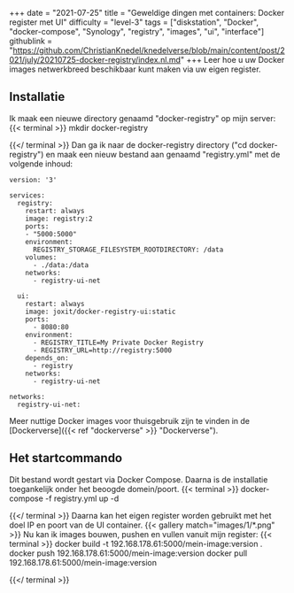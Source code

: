 +++
date = "2021-07-25"
title = "Geweldige dingen met containers: Docker register met UI"
difficulty = "level-3"
tags = ["diskstation", "Docker", "docker-compose", "Synology", "registry", "images", "ui", "interface"]
githublink = "https://github.com/ChristianKnedel/knedelverse/blob/main/content/post/2021/july/20210725-docker-registry/index.nl.md"
+++
Leer hoe u uw Docker images netwerkbreed beschikbaar kunt maken via uw eigen register.
## Installatie
Ik maak een nieuwe directory genaamd "docker-registry" op mijn server:
{{< terminal >}}
mkdir docker-registry

{{</ terminal >}}
Dan ga ik naar de docker-registry directory ("cd docker-registry") en maak een nieuw bestand aan genaamd "registry.yml" met de volgende inhoud:
```
version: '3'

services:
  registry:
    restart: always
    image: registry:2
    ports:
    - "5000:5000"
    environment:
      REGISTRY_STORAGE_FILESYSTEM_ROOTDIRECTORY: /data
    volumes:
      - ./data:/data
    networks:
      - registry-ui-net

  ui:
    restart: always
    image: joxit/docker-registry-ui:static
    ports:
      - 8080:80
    environment:
      - REGISTRY_TITLE=My Private Docker Registry
      - REGISTRY_URL=http://registry:5000
    depends_on:
      - registry
    networks:
      - registry-ui-net

networks:
  registry-ui-net:

```
Meer nuttige Docker images voor thuisgebruik zijn te vinden in de [Dockerverse]({{< ref "dockerverse" >}} "Dockerverse").
## Het startcommando
Dit bestand wordt gestart via Docker Compose. Daarna is de installatie toegankelijk onder het beoogde domein/poort.
{{< terminal >}}
docker-compose -f registry.yml up -d

{{</ terminal >}}
Daarna kan het eigen register worden gebruikt met het doel IP en poort van de UI container.
{{< gallery match="images/1/*.png" >}}
Nu kan ik images bouwen, pushen en vullen vanuit mijn register:
{{< terminal >}}
docker build -t 192.168.178.61:5000/mein-image:version .
docker push 192.168.178.61:5000/mein-image:version
docker pull 192.168.178.61:5000/mein-image:version

{{</ terminal >}}

